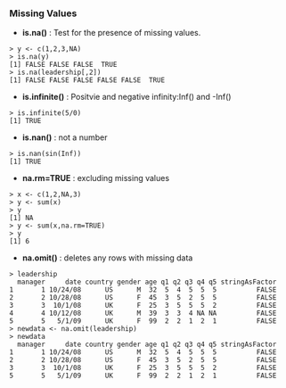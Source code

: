### Missing Values

* **is.na()** : Test for the presence of missing values.
```
> y <- c(1,2,3,NA)
> is.na(y)
[1] FALSE FALSE FALSE  TRUE
> is.na(leadership[,2])
[1] FALSE FALSE FALSE FALSE FALSE  TRUE
```

* **is.infinite()** : Positvie and negative infinity:Inf() and -Inf()
```
> is.infinite(5/0)
[1] TRUE
```
* **is.nan()** : not a number
```
> is.nan(sin(Inf))
[1] TRUE
```

* **na.rm=TRUE** : excluding missing values
```
> x <- c(1,2,NA,3)
> y <- sum(x)
> y
[1] NA
> y <- sum(x,na.rm=TRUE)
> y
[1] 6
```

* **na.omit()** : deletes any rows with missing data
```
> leadership
  manager     date country gender age q1 q2 q3 q4 q5 stringAsFactor
1       1 10/24/08      US      M  32  5  4  5  5  5          FALSE
2       2 10/28/08      US      F  45  3  5  2  5  5          FALSE
3       3  10/1/08      UK      F  25  3  5  5  5  2          FALSE
4       4 10/12/08      UK      M  39  3  3  4 NA NA          FALSE
5       5   5/1/09      UK      F  99  2  2  1  2  1          FALSE
> newdata <- na.omit(leadership)
> newdata
  manager     date country gender age q1 q2 q3 q4 q5 stringAsFactor
1       1 10/24/08      US      M  32  5  4  5  5  5          FALSE
2       2 10/28/08      US      F  45  3  5  2  5  5          FALSE
3       3  10/1/08      UK      F  25  3  5  5  5  2          FALSE
5       5   5/1/09      UK      F  99  2  2  1  2  1          FALSE
```



